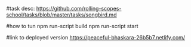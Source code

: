

#task desc:
https://github.com/rolling-scopes-school/tasks/blob/master/tasks/songbird.md

#how to tun
npm run-script build
npm run-script start

#link to deployed version
https://peaceful-bhaskara-26b5b7.netlify.com/
